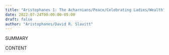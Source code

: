 ```yaml
---
title: "Aristophanes 1: The Acharnians/Peace/Celebrating Ladies/Wealth"
date: 2022-07-24T00:00:00-05:00
draft: false
author: "Aristophanes/David R. Slavitt"
---
```


SUMMARY

<!--more-->

CONTENT